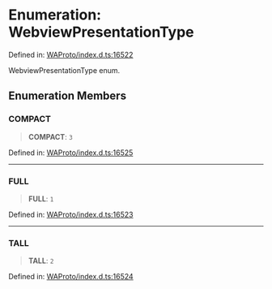 # Enumeration: WebviewPresentationType

Defined in: [WAProto/index.d.ts:16522](https://github.com/Fokusdotid/bail/blob/3bd64a6fd6e8fc52d3ec9ba842534bed26103555/WAProto/index.d.ts#L16522)

WebviewPresentationType enum.

## Enumeration Members

### COMPACT

> **COMPACT**: `3`

Defined in: [WAProto/index.d.ts:16525](https://github.com/Fokusdotid/bail/blob/3bd64a6fd6e8fc52d3ec9ba842534bed26103555/WAProto/index.d.ts#L16525)

***

### FULL

> **FULL**: `1`

Defined in: [WAProto/index.d.ts:16523](https://github.com/Fokusdotid/bail/blob/3bd64a6fd6e8fc52d3ec9ba842534bed26103555/WAProto/index.d.ts#L16523)

***

### TALL

> **TALL**: `2`

Defined in: [WAProto/index.d.ts:16524](https://github.com/Fokusdotid/bail/blob/3bd64a6fd6e8fc52d3ec9ba842534bed26103555/WAProto/index.d.ts#L16524)
